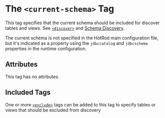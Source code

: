 # The `<current-schema>` Tag

This tag specifies that the current schema should be included for discover tables and views. See [`<discover>`](./discover.md) and [Schema Discovery](../../guides/schema-discovery.md).

The current schema is not specified in the HotRod main configuration file, but it's indicated as a property using the `jdbccatalog` and `jdbcschema` properties in the runtime configuration.


## Attributes

This tag has no attributes.


## Included Tags

One or more [`<exclude>`](./exclude.md) tags can be added to this tag to specify tables or views that should be excluded from discovery

